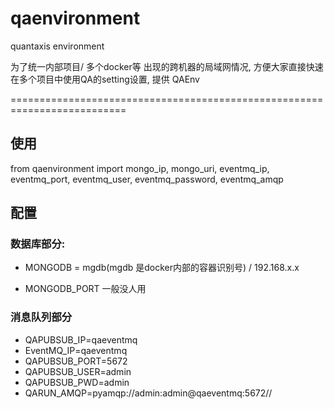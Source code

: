 # qaenvironment
quantaxis environment 


为了统一内部项目/ 多个docker等  出现的跨机器的局域网情况, 方便大家直接快速在多个项目中使用QA的setting设置, 提供 QAEnv


==========================================================================


## 使用

from qaenvironment import mongo_ip, mongo_uri, eventmq_ip, eventmq_port, eventmq_user, eventmq_password, eventmq_amqp



## 配置

### 数据库部分:


- MONGODB = mgdb(mgdb 是docker内部的容器识别号) / 192.168.x.x

- MONGODB_PORT 一般没人用


### 消息队列部分

- QAPUBSUB_IP=qaeventmq
- EventMQ_IP=qaeventmq
- QAPUBSUB_PORT=5672
- QAPUBSUB_USER=admin
- QAPUBSUB_PWD=admin
- QARUN_AMQP=pyamqp://admin:admin@qaeventmq:5672//


